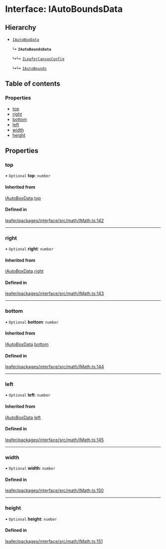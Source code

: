 # Interface: IAutoBoundsData

## Hierarchy

- [`IAutoBoxData`](IAutoBoxData.md)

  ↳ **`IAutoBoundsData`**

  ↳↳ [`ILeaferCanvasConfig`](ILeaferCanvasConfig.md)

  ↳↳ [`IAutoBounds`](IAutoBounds.md)

## Table of contents

### Properties

- [top](IAutoBoundsData.md#top)
- [right](IAutoBoundsData.md#right)
- [bottom](IAutoBoundsData.md#bottom)
- [left](IAutoBoundsData.md#left)
- [width](IAutoBoundsData.md#width)
- [height](IAutoBoundsData.md#height)

## Properties

### top

• `Optional` **top**: `number`

#### Inherited from

[IAutoBoxData](IAutoBoxData.md).[top](IAutoBoxData.md#top)

#### Defined in

[leafer/packages/interface/src/math/IMath.ts:142](https://github.com/leaferjs/leafer/blob/985f85e/packages/interface/src/math/IMath.ts#L142)

___

### right

• `Optional` **right**: `number`

#### Inherited from

[IAutoBoxData](IAutoBoxData.md).[right](IAutoBoxData.md#right)

#### Defined in

[leafer/packages/interface/src/math/IMath.ts:143](https://github.com/leaferjs/leafer/blob/985f85e/packages/interface/src/math/IMath.ts#L143)

___

### bottom

• `Optional` **bottom**: `number`

#### Inherited from

[IAutoBoxData](IAutoBoxData.md).[bottom](IAutoBoxData.md#bottom)

#### Defined in

[leafer/packages/interface/src/math/IMath.ts:144](https://github.com/leaferjs/leafer/blob/985f85e/packages/interface/src/math/IMath.ts#L144)

___

### left

• `Optional` **left**: `number`

#### Inherited from

[IAutoBoxData](IAutoBoxData.md).[left](IAutoBoxData.md#left)

#### Defined in

[leafer/packages/interface/src/math/IMath.ts:145](https://github.com/leaferjs/leafer/blob/985f85e/packages/interface/src/math/IMath.ts#L145)

___

### width

• `Optional` **width**: `number`

#### Defined in

[leafer/packages/interface/src/math/IMath.ts:150](https://github.com/leaferjs/leafer/blob/985f85e/packages/interface/src/math/IMath.ts#L150)

___

### height

• `Optional` **height**: `number`

#### Defined in

[leafer/packages/interface/src/math/IMath.ts:151](https://github.com/leaferjs/leafer/blob/985f85e/packages/interface/src/math/IMath.ts#L151)
